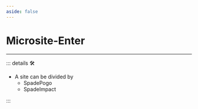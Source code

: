 ```yaml
---
aside: false
---
```

# Microsite-Enter

---

<!-- =================================================== -->
<!-- =================================================== -->
<!-- =================================================== -->
<!-- =================================================== -->
<!-- =================================================== -->
::: details 🛠

- A site can be divided by
    - SpadePogo
    - SpadeImpact

:::
